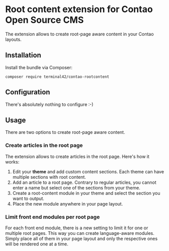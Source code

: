 # Root content extension for Contao Open Source CMS

The extension allows to create root-page aware content in your Contao layouts.


## Installation

Install the bundle via Composer:

```
composer require terminal42/contao-rootcontent
```

## Configuration

There's absolutely nothing to configure :-)


## Usage

There are two options to create root-page aware content.


### Create articles in the root page

The extension allows to create articles in the root page. Here's how it
works:

1. Edit your **theme** and add custom content sections. Each theme
   can have multiple sections with root content.
2. Add an article to a root page. Contrary to regular articles, you
   cannot enter a name but select one of the sections from your theme.
3. Create a root-content module in your theme and select the section
   you want to output.
4. Place the new module anywhere in your page layout.


### Limit front end modules per root page

For each front end module, there is a new setting to limit it for one
or multiple root pages. This way you can create language-aware modules.
Simply place all of them in your page layout and only the respective
ones will be rendered one at a time.
